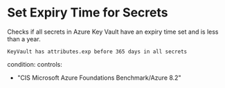 # Set Expiry Time for Secrets

Checks if all secrets in Azure Key Vault have an expiry time set and is less than a year.

```ccl
KeyVault has attributes.exp before 365 days in all secrets
```

condition: 
controls:
  - "CIS Microsoft Azure Foundations Benchmark/Azure 8.2"
